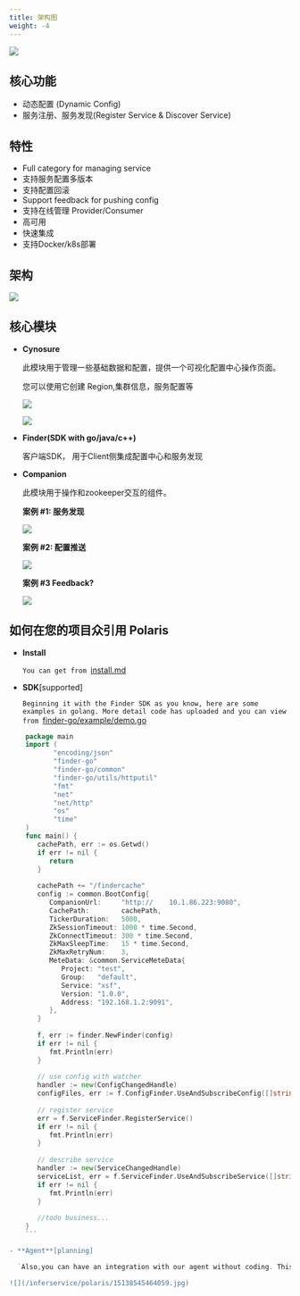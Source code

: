 ```yaml
---
title: 架构图
weight: -4
---
```


![](/inferservice/polaris/polaris-w.png)

## 核心功能
- 动态配置 (Dynamic Config)
- 服务注册、服务发现(Register Service & Discover Service)

## 特性
- Full category for managing service
- 支持服务配置多版本
- 支持配置回滚
- Support feedback for pushing config
- 支持在线管理 Provider/Consumer
- 高可用
- 快速集成
- 支持Docker/k8s部署

## 架构
![](/inferservice/polaris/15138432239107.jpg)

## 核心模块
- **Cynosure**

  此模块用于管理一些基础数据和配置，提供一个可视化配置中心操作页面。

  您可以使用它创建 Region,集群信息，服务配置等
  
  ![](/inferservice/polaris/polaris.png)


  ![](/inferservice/polaris/15138461728383.jpg)

- **Finder(SDK with go/java/c++)**

  客户端SDK， 用于Client侧集成配置中心和服务发现  

- **Companion**

  此模块用于操作和zookeeper交互的组件。 
  
  **案例 #1: 服务发现**

  ![](/inferservice/polaris/15138469634925.jpg)

  **案例 #2: 配置推送**

  ![](/inferservice/polaris/15138470006112.jpg)

  **案例 #3 Feedback?**

  ![](/inferservice/polaris/15138470283686.jpg)



## 如何在您的项目众引用 **Polaris**

- **Install**

  `You can get from `[install.md](/inferservice/polaris/install)


- **SDK**[supported]

  `Beginning it with the Finder SDK as you know, here are some examples in golang. More detail code has uploaded and you can view from `[finder-go/example/demo.go](http://git.xfyun.cn/AIaaS/finder-go/src/master/example/demo.go)

```go
    package main
    import (
	       "encoding/json"
	       "finder-go"
	       "finder-go/common"
	       "finder-go/utils/httputil"
	       "fmt"
	       "net"
	       "net/http"
	       "os"
	       "time"
    )    
    func main() {
       cachePath, err := os.Getwd()
	   if err != nil {
		  return
       }        
        
	   cachePath += "/findercache"
	   config := common.BootConfig{
		  CompanionUrl:     "http://    10.1.86.223:9080",
		  CachePath:        cachePath,
		  TickerDuration:   5000,
		  ZkSessionTimeout: 1000 * time.Second,
		  ZkConnectTimeout: 300 * time.Second,
		  ZkMaxSleepTime:   15 * time.Second,
		  ZkMaxRetryNum:    3,
		  MeteData: &common.ServiceMeteData{
			 Project: "test",
			 Group:   "default",
			 Service: "xsf",
			 Version: "1.0.0",
			 Address: "192.168.1.2:9091",
		  },
	   }	
       
	   f, err := finder.NewFinder(config)
	   if err != nil {
		  fmt.Println(err)
	   }	   
       
	   // use config with watcher
	   handler := new(ConfigChangedHandle)
	   configFiles, err := f.ConfigFinder.UseAndSubscribeConfig([]string{"default.cfg", "xsfc.tmol"}, handler)	   
       
	   // register service 
	   err = f.ServiceFinder.RegisterService()
	   if err != nil {
		  fmt.Println(err)
	   } 	   
       
	   // describe service
	   handler := new(ServiceChangedHandle)
	   serviceList, err = f.ServiceFinder.UseAndSubscribeService([]string{"xsf"}, handler)
	   if err != nil {
		  fmt.Println(err)
	   }	   
       
	   //todo business...
    }
    ```

- **Agent**[planning]

  `Also,you can have an integration with our agent without coding. This is in the planning stage already.`

![](/inferservice/polaris/15138545464059.jpg)


